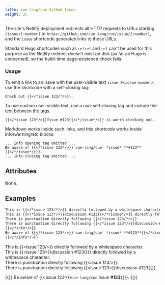 ```yaml
---
title: cue-lang/cue GitHub Issue
weight: 35
---
```


The site's Netlify deployment redirects all HTTP requests to URLs starting
`/issue/[:number]` to `https://github.com/cue-lang/cue/issue/[:number]`, and
the `issue` shortcode generates links to these URLs.

Standard Hugo shortcodes such as `relref` and `ref` can't be used for this
purpose as the Netlify redirect doesn't exist on disk (as far as Hugo is
concerned), so the build-time page-existence check fails.

### Usage

To emit a link to an issue with the user-visible text `issue #<issue-number>`,
use the shortcode with a self-closing tag:

```
Check out {{</*issue 123/*/>}}.
```

To use custom user-visible text, use a non-self-closing tag and include the
text between the tags.

```
{{</*issue 123*/>}}Issue #123{{</*/issue*/>}} is worth checking out.
```

Markdown works inside such links, and this shortcode works inside
info/warning/etc blocks:

```
... info opening tag omitted ...
Be aware of {{</*issue 123*/>}}`cue-lang/cue` *issue* **#123**{{</*/issue*/>}}.
... info closing tag omitted ...
```

## Attributes

None.

## Examples

```markdown
This is {{</*issue 123/*/>}} directly followed by a whitespace character.
This is {{</*issue 123*/>}}discussion #123{{</*/issue*/>}} directly followed by a whitespace character.
There is punctuation directly following {{</*issue 123/*/>}}.
There is punctuation directly following {{</*issue 123*/>}}discussion #123{{</*/issue*/>}}.
{{</*info*/>}}
Be aware of {{</*issue 123*/>}}`cue-lang/cue` *issue* **#123**{{</*/issue*/>}}.
{{</*/info*/>}}
```

This is {{<issue 123/>}} directly followed by a whitespace character.\
This is {{<issue 123>}}discussion #123{{</issue>}} directly followed by a whitespace character.\
There is punctuation directly following {{<issue 123/>}}.\
There is punctuation directly following {{<issue 123>}}discussion #123{{</issue>}}.

{{<info>}}
Be aware of {{<issue 123>}}`cue-lang/cue` *issue* **#123**{{</issue>}}.
{{</info>}}
